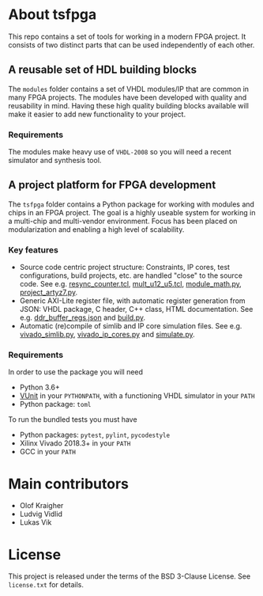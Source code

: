 # About tsfpga
This repo contains a set of tools for working in a modern FPGA project.
It consists of two distinct parts that can be used independently of each other.

## A reusable set of HDL building blocks
The `modules` folder contains a set of VHDL modules/IP that are common in many FPGA projects.
The modules have been developed with quality and reusability in mind.
Having these high quality building blocks available will make it easier to add new functionality to your project.

### Requirements
The modules make heavy use of `VHDL-2008` so you will need a recent simulator and synthesis tool.

## A project platform for FPGA development
The `tsfpga` folder contains a Python package for working with modules and chips in an FPGA project.
The goal is a highly useable system for working in a multi-chip and multi-vendor environment.
Focus has been placed on modularization and enabling a high level of scalability.

### Key features
* Source code centric project structure: Constraints, IP cores, test configurations, build projects, etc. are handled "close" to the source code.
See e.g. [resync_counter.tcl](modules/resync/scoped_constraints/resync_counter.tcl), [mult_u12_u5.tcl](examples/modules_with_ip/module_with_ip_cores/ip_cores/mult_u12_u5.tcl), [module_math.py](modules/math/module_math.py), [project_artyz7.py](examples/modules/artyz7/project_artyz7.py).
* Generic AXI-Lite register file, with automatic register generation from JSON: VHDL package, C header, C++ class, HTML documentation. See e.g. [ddr_buffer_regs.json](examples/modules/ddr_buffer/ddr_buffer_regs.json) and [build.py](examples/build.py#L100).
* Automatic (re)compile of simlib and IP core simulation files. See e.g. [vivado_simlib.py](tsfpga/vivado_simlib.py), [vivado_ip_cores.py](tsfpga/vivado_ip_cores.py) and [simulate.py](examples/simulate.py#L41).

### Requirements
In order to use the package you will need
* Python 3.6+
* [VUnit](https://vunit.github.io/) in your `PYTHONPATH`, with a functioning VHDL simulator in your `PATH`
* Python package: `toml`

To run the bundled tests you must have
* Python packages: `pytest`, `pylint`, `pycodestyle`
* Xilinx Vivado 2018.3+ in your `PATH`
* GCC in your `PATH`

# Main contributors
* Olof Kraigher
* Ludvig Vidlid
* Lukas Vik

# License
This project is released under the terms of the BSD 3-Clause License. See `license.txt` for details.
